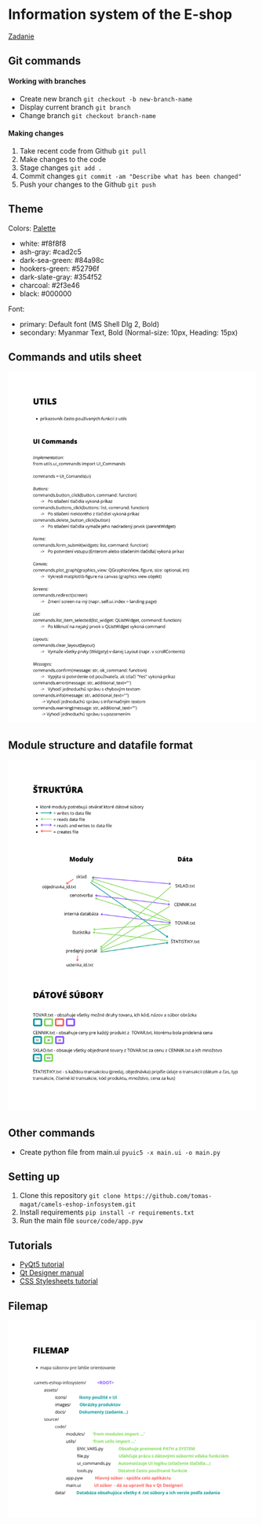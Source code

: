 # Information system of the E-shop

[Zadanie](assets/docs/zadanie.pdf)
 
 
## Git commands

#### Working with branches
- Create new branch `git checkout -b new-branch-name`
- Display current branch `git branch` 
- Change branch `git checkout branch-name`

#### Making changes 
1. Take recent code from Github `git pull`
3. Make changes to the code
4. Stage changes `git add .`
5. Commit changes `git commit -am "Describe what has been changed"`
6. Push your changes to the Github `git push`


## Theme

Colors: [Palette](https://coolors.co/palette/cad2c5-84a98c-52796f-354f52-2f3e46)
- white: #f8f8f8
- ash-gray: #cad2c5
- dark-sea-green: #84a98c
- hookers-green: #52796f
- dark-slate-gray: #354f52
- charcoal: #2f3e46
- black: #000000

Font: 
- primary: Default font (MS Shell Dlg 2, Bold)
- secondary: Myanmar Text, Bold (Normal-size: 10px, Heading: 15px)


## Commands and utils sheet
![](assets/docs/COMMANDS_4.png)

## Module structure and datafile format
![](assets/docs/STRUCTURE_3.png)

## Other commands

- Create python file from main.ui `pyuic5 -x main.ui -o main.py`


## Setting up

1. Clone this repository `git clone https://github.com/tomas-magat/camels-eshop-infosystem.git`
2. Install requirements  `pip install -r requirements.txt`
3. Run the main file `source/code/app.pyw`


## Tutorials

- [PyQt5 tutorial](https://www.pythonguis.com/pyqt5-tutorial/)
- [Qt Designer manual](https://doc.qt.io/archives/qt-4.8/designer-manual.html)
- [CSS Stylesheets tutorial](https://www.youtube.com/watch?v=508C8dX9_og)


## Filemap
![](assets/docs/FILEMAP_2.png)
